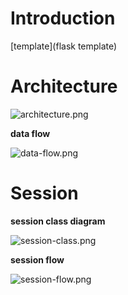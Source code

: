 # Introduction

[template](flask template)

# Architecture

![architecture.png](https://bytebucket.org/hotbaby/resource/raw/da7f226e5e9842ecdfaec267bd3076dbd3b448ab/flask/flask-architecture.png?token=17f06ec2498fa2e637d40361a7b9de2433ed310a)

**data flow**

![data-flow.png](https://bytebucket.org/hotbaby/resource/raw/da7f226e5e9842ecdfaec267bd3076dbd3b448ab/flask/flask-data-flow.png?token=7f8398aebbe75c2bb8a13e3b2f4d8611b2707e38)

# Session

**session class diagram**

![session-class.png](https://bytebucket.org/hotbaby/resource/raw/da7f226e5e9842ecdfaec267bd3076dbd3b448ab/flask/flask-session.png?token=af7615aaa8480b3cf74fa8bde4387db49328a572)

**session flow**

![session-flow.png](https://bytebucket.org/hotbaby/resource/raw/da7f226e5e9842ecdfaec267bd3076dbd3b448ab/flask/flask-session-flow.png?token=d90303052b7b77896ed0f51600d2c3c499216a56)
